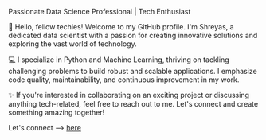 Passionate Data Science Professional | Tech Enthusiast

👋 Hello, fellow techies! Welcome to my GitHub profile. I'm Shreyas, a dedicated data scientist with a passion for creating innovative solutions and exploring the vast world of technology.

💻 I specialize in Python and Machine Learning, thriving on tackling challenging problems to build robust and scalable applications. I emphasize code quality, maintainability, and continuous improvement in my work.

✨ If you're interested in collaborating on an exciting project or discussing anything tech-related, feel free to reach out to me. Let's connect and create something amazing together!


Let's connect --> [here](https://bio.link/helloshreyas)

